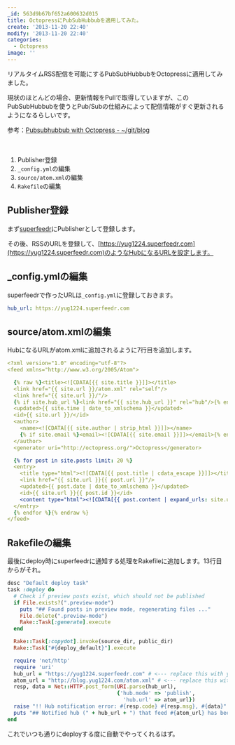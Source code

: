 ```yaml
---
_id: 563d9b67bf652a600632d015
title: OctopressにPubSubHubbubを適用してみた。
create: '2013-11-20 22:40'
modify: '2013-11-20 22:40'
categories:
  - Octopress
image: ''
---
```


リアルタイムRSS配信を可能にするPubSubHubbubをOctopressに適用してみました。

現状のほとんどの場合、更新情報をPullで取得していますが、このPubSubHubbubを使うとPub/Subの仕組みによって配信情報がすぐ更新されるようになるらしいです。

参考：[Pubsubhubbub with Octopress - ~/git/blog](http://blog.higgsboson.tk/2013/01/02/pubsubhubbub-with-octopress/)

　

1. Publisher登録
2. `_config.yml`の編集
3. `source/atom.xml`の編集
4. `Rakefile`の編集

<!-- more -->


## Publisher登録

まず[superfeedr](http://superfeedr.com)にPublisherとして登録します。

その後、RSSのURLを登録して、[https://yug1224.superfeedr.com](https://yug1224.superfeedr.com)のようなHubになるURLを設定します。


## _config.ymlの編集

superfeedrで作ったURLは`_config.yml`に登録しておきます。

``` yaml
hub_url: https://yug1224.superfeedr.com
```


## source/atom.xmlの編集

HubになるURLがatom.xmlに追加されるように7行目を追加します。

``` yaml
<?xml version="1.0" encoding="utf-8"?>
<feed xmlns="http://www.w3.org/2005/Atom">

  {% raw %}<title><![CDATA[{{ site.title }}]]></title>
  <link href="{{ site.url }}/atom.xml" rel="self"/>
  <link href="{{ site.url }}/"/>
  {% if site.hub_url %}<link href="{{ site.hub_url }}" rel="hub"/>{% endif %}
  <updated>{{ site.time | date_to_xmlschema }}</updated>
  <id>{{ site.url }}/</id>
  <author>
    <name><![CDATA[{{ site.author | strip_html }}]]></name>
    {% if site.email %}<email><![CDATA[{{ site.email }}]]></email>{% endif %}
  </author>
  <generator uri="http://octopress.org/">Octopress</generator>

  {% for post in site.posts limit: 20 %}
  <entry>
    <title type="html"><![CDATA[{{ post.title | cdata_escape }}]]></title>
    <link href="{{ site.url }}{{ post.url }}"/>
    <updated>{{ post.date | date_to_xmlschema }}</updated>
    <id>{{ site.url }}{{ post.id }}</id>
    <content type="html"><![CDATA[{{ post.content | expand_urls: site.url | cdata_escape }}]]></content>
  </entry>
  {% endfor %}{% endraw %}
</feed>
```


## Rakefileの編集

最後にdeploy時にsuperfeedrに通知する処理をRakefileに追加します。13行目からがそれ。

``` ruby
desc "Default deploy task"
task :deploy do
  # Check if preview posts exist, which should not be published
  if File.exists?(".preview-mode")
    puts "## Found posts in preview mode, regenerating files ..."
    File.delete(".preview-mode")
    Rake::Task[:generate].execute
  end

  Rake::Task[:copydot].invoke(source_dir, public_dir)
  Rake::Task["#{deploy_default}"].execute

  require 'net/http'
  require 'uri'
  hub_url = "https://yug1224.superfeedr.com" # <--- replace this with your hub
  atom_url = "http://blog.yug1224.com/atom.xml" # <--- replace this with your full feed url
  resp, data = Net::HTTP.post_form(URI.parse(hub_url),
                                   {'hub.mode' => 'publish',
                                     'hub.url' => atom_url})
  raise "!! Hub notification error: #{resp.code} #{resp.msg}, #{data}" unless resp.code == "204"
  puts "## Notified hub (" + hub_url + ") that feed #{atom_url} has been updated"
end
```

これでいつも通りにdeployする度に自動でやってくれるはず。

